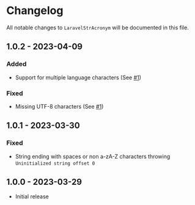 # Changelog

All notable changes to `LaravelStrAcronym` will be documented in this file.

## 1.0.2 - 2023-04-09

### Added
- Support for multiple language characters (See [#1](https://github.com/koenhendriks/laravel-str-acronym/pull/1))

### Fixed
- Missing UTF-8 characters (See [#1](https://github.com/koenhendriks/laravel-str-acronym/pull/1))

## 1.0.1 - 2023-03-30

### Fixed
- String ending with spaces or non a-zA-Z characters throwing `Uninitialized string offset 0`

## 1.0.0 - 2023-03-29

- Initial release
